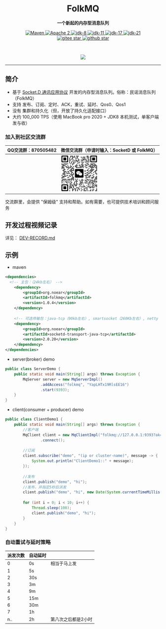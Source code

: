 <h1 align="center" style="text-align:center;">
  FolkMQ
</h1>
<p align="center">
	<strong>一个新起的内存型消息队列</strong>
</p>

<p align="center">
    <a target="_blank" href="https://search.maven.org/artifact/org.noear/folkmq">
        <img src="https://img.shields.io/maven-central/v/org.noear/folkmq.svg?label=Maven%20Central" alt="Maven" />
    </a>
    <a target="_blank" href="https://www.apache.org/licenses/LICENSE-2.0.txt">
		<img src="https://img.shields.io/:license-Apache2-blue.svg" alt="Apache 2" />
	</a>
   <a target="_blank" href="https://www.oracle.com/java/technologies/javase/javase-jdk8-downloads.html">
		<img src="https://img.shields.io/badge/JDK-8-green.svg" alt="jdk-8" />
	</a>
    <a target="_blank" href="https://www.oracle.com/java/technologies/javase/jdk11-archive-downloads.html">
		<img src="https://img.shields.io/badge/JDK-11-green.svg" alt="jdk-11" />
	</a>
    <a target="_blank" href="https://www.oracle.com/java/technologies/javase/jdk17-archive-downloads.html">
		<img src="https://img.shields.io/badge/JDK-17-green.svg" alt="jdk-17" />
	</a>
    <a target="_blank" href="https://www.oracle.com/java/technologies/javase/jdk21-archive-downloads.html">
		<img src="https://img.shields.io/badge/JDK-21-green.svg" alt="jdk-21" />
	</a>
    <br />
    <a target="_blank" href='https://gitee.com/noear/folkmq/stargazers'>
        <img src='https://gitee.com/noear/folkmq/badge/star.svg' alt='gitee star'/>
    </a>
    <a target="_blank" href='https://github.com/noear/folkmq/stargazers'>
        <img src="https://img.shields.io/github/stars/noear/folkmq.svg?logo=github" alt="github star"/>
    </a>
</p>

<br/>
<p align="center">
	<a href="https://jq.qq.com/?_wv=1027&k=kjB5JNiC">
	<img src="https://img.shields.io/badge/QQ交流群-870505482-orange"/></a>
</p>


<hr />

## 简介

* 基于 [Socket.D 通讯应用协议](https://gitee.com/noear/socketd) 开发的内存型消息队列。俗称：民谣消息队列（FolkMQ）
* 支持 发布、订阅、定时、ACK，重试、延时、Qos0、Qos1
* 没有 集群和持久化（但，开放了持久化适配接口）
* 大约 100_000 TPS（使用 MacBook pro 2020 + JDK8 本机测试，单客户端发与收）


### 加入到社区交流群

| QQ交流群：870505482                       | 微信交流群（申请时输入：SocketD 或 FolkMQ）          |
|---------------------------|----------------------------------------|
|        | <img src="group_wx.png" width="120" /> 

交流群里，会提供 "保姆级" 支持和帮助。如有需要，也可提供技术培训和顾问服务


## 开发过程视频记录

详见： [DEV-RECORD.md](DEV-RECORD.md)

## 示例


* maven

```xml
<dependencies>
  <!-- 主包：（24kb左右） -->
    <dependency>
        <groupId>org.noear</groupId>
        <artifactId>folkmq</artifactId>
        <version>1.0.4</version>
    </dependency>

    <!-- 可选传输包：java-tcp（90kb左右）, smartsocket（260Kb左右）, netty（2.5Mb左右） -->
    <dependency>
        <groupId>org.noear</groupId>
        <artifactId>socketd-transport-java-tcp</artifactId>
        <version>2.0.20</version>
    </dependency>
</dependencies>
```


* server(broker) demo

```java
public class ServerDemo {
    public static void main(String[] args) throws Exception {
        MqServer server = new MqServerImpl()
                .addAccess("folkmq", "YapLHTx19RlsEE16")
                .start(9393);
    }
}
```

* client(consumer + producer)  demo

```java
public class ClientDemo1 {
    public static void main(String[] args) throws Exception {
        //客户端
        MqClient client = new MqClientImpl("folkmq://127.0.0.1:9393?ak=folkmq&sk=YapLHTx19RlsEE16")
                .connect();

        //订阅
        client.subscribe("demo", "(ip or cluster-name)", message -> {
            System.out.println("ClientDemo1::" + message);
        });

        //发布
        client.publish("demo", "hi");
        //发布，并指定5秒后派发
        client.publish("demo", "hi", new Date(System.currentTimeMillis() + 5000));

        for (int i = 0; i < 10; i++) {
            Thread.sleep(100);
            client.publish("demo", "hi");
        }
    }
}
```

### 自动重试与延时策略

| 派发次数 | 自动延时 |            |
|------|------|------------|
| 0    | 0s   | 相当于马上发     |
| 1    | 5s   |            |
| 2    | 30s  |            |
| 3    | 3m   |            |
| 4    | 9m   |            |
| 5    | 15m  |            |
| 6    | 30m  |            |
| 7    | 1h   |            |
| n..  | 2h   | 第八次之后都是2小时 |


